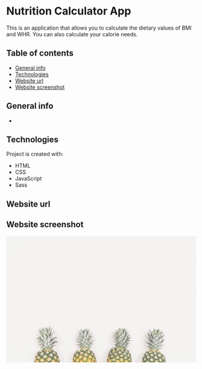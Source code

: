 # Nutrition Calculator App

This is an application that allows you to calculate the dietary values ​​of BMI and WHR. You can also calculate your calorie needs.

## Table of contents

- [General info](#general-info)
- [Technologies](#technologies)
- [Website url](#website-url)
- [Website screenshot](#website-screenshots)

## General info

-

## Technologies

Project is created with:

- HTML
- CSS
- JavaScript
- Sass

## Website url

## Website screenshot

<img src="./images/pineapples.jpg" alt="app-screenshot">
